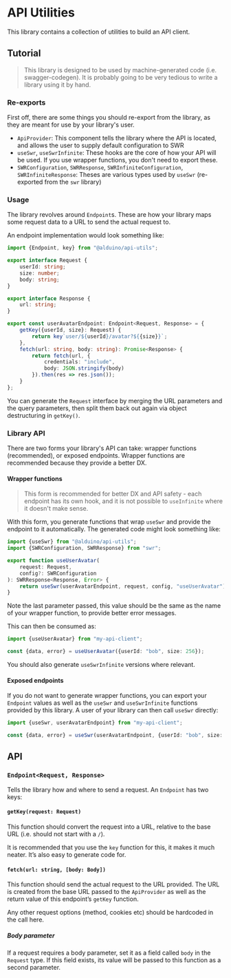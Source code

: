 # API Utilities

This library contains a collection of utilities to build an API client.

## Tutorial

> This library is designed to be used by machine-generated code (i.e. swagger-codegen).
> It is probably going to be very tedious to write a library using it by hand.

### Re-exports

First off, there are some things you should re-export from the library, as they are meant for use by your library's
user.

-   `ApiProvider`: This component tells the library where the API is located, and allows the user to supply default
    configuration to SWR
-   `useSwr`, `useSwrInfinite`: These hooks are the core of how your API will be used. If you use wrapper functions, you
    don't need to export these.
-   `SWRConfiguration`, `SWRResponse`, `SWRInfiniteConfiguration`, `SWRInfiniteResponse`: Theses are various types used
    by `useSwr` (re-exported from the `swr` library)

### Usage

The library revolves around `Endpoint`s. These are how your library maps some request data to a URL to send the actual
request to.

An endpoint implementation would look something like:

```typescript
import {Endpoint, key} from "@alduino/api-utils";

export interface Request {
    userId: string;
    size: number;
    body: string;
}

export interface Response {
    url: string;
}

export const userAvatarEndpoint: Endpoint<Request, Response> = {
    getKey({userId, size}: Request) {
        return key`user/${userId}/avatar?${{size}}`;
    },
    fetch(url: string, body: string): Promise<Response> {
        return fetch(url, {
            credentials: "include",
            body: JSON.stringify(body)
        }).then(res => res.json());
    }
};
```

You can generate the `Request` interface by merging the URL parameters and the query parameters, then split them back
out again via object destructuring in `getKey()`.

### Library API

There are two forms your library's API can take: wrapper functions (recommended), or exposed endpoints. Wrapper
functions are recommended because they provide a better DX.

#### Wrapper functions

> This form is recommended for better DX and API safety - each endpoint has its own hook, and it is not possible
> to `useInfinite` where it doesn't make sense.

With this form, you generate functions that wrap `useSwr` and provide the endpoint to it automatically. The generated
code might look something like:

```typescript
import {useSwr} from "@alduino/api-utils";
import {SWRConfiguration, SWRResponse} from "swr";

export function useUserAvatar(
    request: Request,
    config?: SWRConfiguration
): SWRResponse<Response, Error> {
    return useSwr(userAvatarEndpoint, request, config, "useUserAvatar");
}
```

Note the last parameter passed, this value should be the same as the name of your wrapper function, to provide better
error messages.

This can then be consumed as:

```typescript
import {useUserAvatar} from "my-api-client";

const {data, error} = useUserAvatar({userId: "bob", size: 256});
```

You should also generate `useSwrInfinite` versions where relevant.

#### Exposed endpoints

If you do not want to generate wrapper functions, you can export your `Endpoint` values as well as the `useSwr`
and `useSwrInfinite` functions provided by this library. A user of your library can then call `useSwr` directly:

```typescript
import {useSwr, userAvatarEndpoint} from "my-api-client";

const {data, error} = useSwr(userAvatarEndpoint, {userId: "bob", size: 256});
```

## API

### `Endpoint<Request, Response>`

Tells the library how and where to send a request. An `Endpoint` has two keys:

#### `getKey(request: Request)`

This function should convert the request into a URL, relative to the base URL (i.e. should not start with a `/`).

It is recommended that you use the `key` function for this, it makes it much neater. It’s also easy to generate code
for.

#### `fetch(url: string, [body: Body])`

This function should send the actual request to the URL provided. The URL is created from the base URL passed to
the `ApiProvider` as well as the return value of this endpoint’s `getKey` function.

Any other request options (method, cookies etc) should be hardcoded in the call here.

##### Body parameter

If a request requires a body parameter, set it as a field called `body` in the `Request` type. If this field exists, its
value will be passed to this function as a second parameter.
